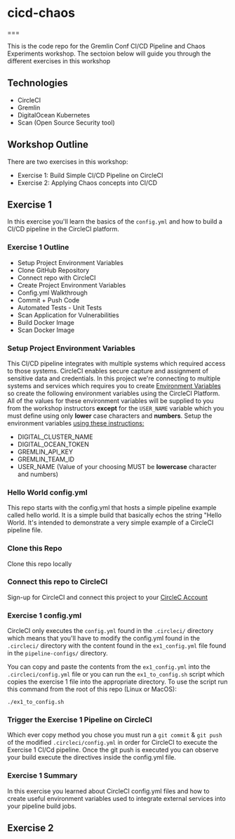 # cicd-chaos
===

This is the code repo for the Gremlin Conf CI/CD Pipeline and Chaos Experiments workshop. The sectoion below will guide you through the different exercises in this workshop

## Technologies

- CircleCI
- Gremlin
- DigitalOcean Kubernetes
- Scan (Open Source Security tool)

## Workshop Outline

There are two exercises in this workshop:

- Exercise 1: Build Simple CI/CD Pipeline on CircleCI
- Exercise 2: Applying Chaos concepts into CI/CD

## Exercise 1

In this exercise you'll learn the basics of the `config.yml` and how to build a CI/CD pipeline in the CircleCI platform.

### Exercise 1 Outline

- Setup Project Environment Variables
- Clone GitHub Repository
- Connect repo with CircleCI
- Create Project Environment Variables
- Config.yml Walkthrough
- Commit + Push Code
- Automated Tests - Unit Tests
- Scan Application for Vulnerabilities
- Build Docker Image
- Scan Docker Image

### Setup Project Environment Variables

This CI/CD pipeline integrates with multiple systems which required access to those systems. CircleCI enables secure capture and assignment of sensitive data and credentials. In this project we're connecting to multiple systems and services which requires you to create [Environment Variables][2] so create the following environment variables using the CircleCI Platform. All of the values for these environment variables will be supplied to you from the workshop instructors **except** for the `USER_NAME` variable which you must define using only **lower** case characters and **numbers**. Setup the environment variables [using these instructions:][2]

- DIGITAL_CLUSTER_NAME
- DIGITAL_OCEAN_TOKEN
- GREMLIN_API_KEY
- GREMLIN_TEAM_ID
- USER_NAME	(Value of your choosing MUST be **lowercase** character and numbers)


### Hello World config.yml

This repo starts with the config.yml that hosts a simple pipeline example called hello world. It is a simple build that basically echos the string "Hello World. It's intended to demonstrate a very simple example of a CircleCI pipeline file.

### Clone this Repo 

Clone this repo locally

### Connect this repo to CircleCI

Sign-up for CircleCI and connect this project to your [CircleC Account][1]

### Exercise 1 config.yml

CircleCI only executes the `config.yml` found in the `.circleci/` directory which means that you'll have to modify the config.yml found in the `.circleci/` directory with the content found in the `ex1_config.yml` file found in the `pipeline-configs/` directory. 

You can copy and paste the contents from the `ex1_config.yml` into the `.circleci/config.yml` file or you can run the `ex1_to_config.sh` script which copies the exercise 1 file into the appropriate directory. To use the script run this command from the root of this repo (Linux or MacOS):

```
./ex1_to_config.sh
```

### Trigger the Exercise 1 Pipeline on CircleCI

Which ever copy method you chose you must run a `git commit` & `git push` of the modified `.circleci/config.yml` in order for CircleCI to execute the Exercise 1 CI/Cd pipeline. Once the git push is executed you can observe your build execute the directives inside the config.yml file.

### Exercise 1 Summary

In this exercise you learned about CircleCI config.yml files and how to create useful environment variables used to integrate external services into your pipeline build jobs.

## Exercise 2



[1]: https://circleci.com/docs/2.0/getting-started/#setting-up-circleci
[2]: https://circleci.com/docs/2.0/env-vars/#setting-an-environment-variable-in-a-project
[3]: 
[4]: 